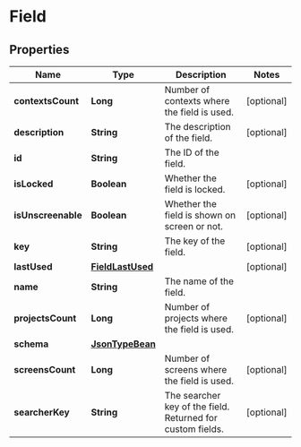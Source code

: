 # Field

## Properties
Name | Type | Description | Notes
------------ | ------------- | ------------- | -------------
**contextsCount** | **Long** | Number of contexts where the field is used. |  [optional]
**description** | **String** | The description of the field. |  [optional]
**id** | **String** | The ID of the field. | 
**isLocked** | **Boolean** | Whether the field is locked. |  [optional]
**isUnscreenable** | **Boolean** | Whether the field is shown on screen or not. |  [optional]
**key** | **String** | The key of the field. |  [optional]
**lastUsed** | [**FieldLastUsed**](FieldLastUsed.md) |  |  [optional]
**name** | **String** | The name of the field. | 
**projectsCount** | **Long** | Number of projects where the field is used. |  [optional]
**schema** | [**JsonTypeBean**](JsonTypeBean.md) |  | 
**screensCount** | **Long** | Number of screens where the field is used. |  [optional]
**searcherKey** | **String** | The searcher key of the field. Returned for custom fields. |  [optional]
